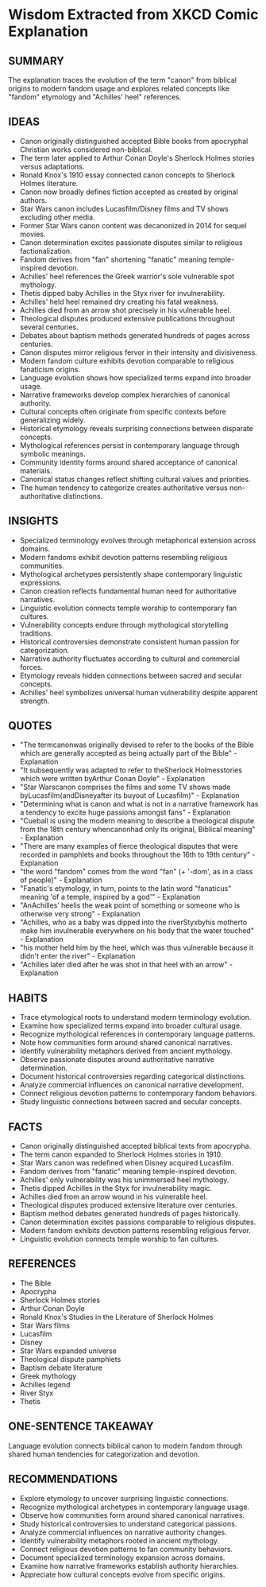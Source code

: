 # Wisdom Extracted from XKCD Comic Explanation

## SUMMARY

The explanation traces the evolution of the term "canon" from biblical origins to modern fandom usage and explores
related concepts like "fandom" etymology and "Achilles' heel" references.

## IDEAS

- Canon originally distinguished accepted Bible books from apocryphal Christian works considered non-biblical.
- The term later applied to Arthur Conan Doyle's Sherlock Holmes stories versus adaptations.
- Ronald Knox's 1910 essay connected canon concepts to Sherlock Holmes literature.
- Canon now broadly defines fiction accepted as created by original authors.
- Star Wars canon includes Lucasfilm/Disney films and TV shows excluding other media.
- Former Star Wars canon content was decanonized in 2014 for sequel movies.
- Canon determination excites passionate disputes similar to religious factionalization.
- Fandom derives from "fan" shortening "fanatic" meaning temple-inspired devotion.
- Achilles' heel references the Greek warrior's sole vulnerable spot mythology.
- Thetis dipped baby Achilles in the Styx river for invulnerability.
- Achilles' held heel remained dry creating his fatal weakness.
- Achilles died from an arrow shot precisely in his vulnerable heel.
- Theological disputes produced extensive publications throughout several centuries.
- Debates about baptism methods generated hundreds of pages across centuries.
- Canon disputes mirror religious fervor in their intensity and divisiveness.
- Modern fandom culture exhibits devotion comparable to religious fanaticism origins.
- Language evolution shows how specialized terms expand into broader usage.
- Narrative frameworks develop complex hierarchies of canonical authority.
- Cultural concepts often originate from specific contexts before generalizing widely.
- Historical etymology reveals surprising connections between disparate concepts.
- Mythological references persist in contemporary language through symbolic meanings.
- Community identity forms around shared acceptance of canonical materials.
- Canonical status changes reflect shifting cultural values and priorities.
- The human tendency to categorize creates authoritative versus non-authoritative distinctions.

## INSIGHTS

- Specialized terminology evolves through metaphorical extension across domains.
- Modern fandoms exhibit devotion patterns resembling religious communities.
- Mythological archetypes persistently shape contemporary linguistic expressions.
- Canon creation reflects fundamental human need for authoritative narratives.
- Linguistic evolution connects temple worship to contemporary fan cultures.
- Vulnerability concepts endure through mythological storytelling traditions.
- Historical controversies demonstrate consistent human passion for categorization.
- Narrative authority fluctuates according to cultural and commercial forces.
- Etymology reveals hidden connections between sacred and secular concepts.
- Achilles' heel symbolizes universal human vulnerability despite apparent strength.

## QUOTES

- "The termcanonwas originally devised to refer to the books of the Bible which are generally accepted as being actually
  part of the Bible" - Explanation
- "It subsequently was adapted to refer to theSherlock Holmesstories which were written byArthur Conan Doyle" -
  Explanation
- "Star Warscanon comprises the films and some TV shows made byLucasfilm(andDisneyafter its buyout of Lucasfilm)" -
  Explanation
- "Determining what is canon and what is not in a narrative framework has a tendency to excite huge passions amongst
  fans" - Explanation
- "Cueball is using the modern meaning to describe a theological dispute from the 18th century whencanonhad only its
  original, Biblical meaning" - Explanation
- "There are many examples of fierce theological disputes that were recorded in pamphlets and books throughout the 16th
  to 19th century" - Explanation
- "the word "fandom" comes from the word "fan" (+ '-dom', as in a class of people)" - Explanation
- "Fanatic's etymology, in turn, points to the latin word "fanaticus" meaning 'of a temple, inspired by a god'" -
  Explanation
- "AnAchilles’ heelis the weak point of something or someone who is otherwise very strong" - Explanation
- "Achilles, who as a baby was dipped into the riverStyxbyhis motherto make him invulnerable everywhere on his body that
  the water touched" - Explanation
- "his mother held him by the heel, which was thus vulnerable because it didn't enter the river" - Explanation
- "Achilles later died after he was shot in that heel with an arrow" - Explanation

## HABITS

- Trace etymological roots to understand modern terminology evolution.
- Examine how specialized terms expand into broader cultural usage.
- Recognize mythological references in contemporary language patterns.
- Note how communities form around shared canonical narratives.
- Identify vulnerability metaphors derived from ancient mythology.
- Observe passionate disputes around authoritative narrative determination.
- Document historical controversies regarding categorical distinctions.
- Analyze commercial influences on canonical narrative development.
- Connect religious devotion patterns to contemporary fandom behaviors.
- Study linguistic connections between sacred and secular concepts.

## FACTS

- Canon originally distinguished accepted biblical texts from apocrypha.
- The term canon expanded to Sherlock Holmes stories in 1910.
- Star Wars canon was redefined when Disney acquired Lucasfilm.
- Fandom derives from "fanatic" meaning temple-inspired devotion.
- Achilles' only vulnerability was his unimmersed heel mythology.
- Thetis dipped Achilles in the Styx for invulnerability magic.
- Achilles died from an arrow wound in his vulnerable heel.
- Theological disputes produced extensive literature over centuries.
- Baptism method debates generated hundreds of pages historically.
- Canon determination excites passions comparable to religious disputes.
- Modern fandom exhibits devotion patterns resembling religious fervor.
- Linguistic evolution connects temple worship to fan cultures.

## REFERENCES

- The Bible
- Apocrypha
- Sherlock Holmes stories
- Arthur Conan Doyle
- Ronald Knox's Studies in the Literature of Sherlock Holmes
- Star Wars films
- Lucasfilm
- Disney
- Star Wars expanded universe
- Theological dispute pamphlets
- Baptism debate literature
- Greek mythology
- Achilles legend
- River Styx
- Thetis

## ONE-SENTENCE TAKEAWAY

Language evolution connects biblical canon to modern fandom through shared human tendencies for categorization and
devotion.

## RECOMMENDATIONS

- Explore etymology to uncover surprising linguistic connections.
- Recognize mythological archetypes in contemporary language usage.
- Observe how communities form around shared canonical narratives.
- Study historical controversies to understand categorical passions.
- Analyze commercial influences on narrative authority changes.
- Identify vulnerability metaphors rooted in ancient mythology.
- Connect religious devotion patterns to fan community behaviors.
- Document specialized terminology expansion across domains.
- Examine how narrative frameworks establish authority hierarchies.
- Appreciate how cultural concepts evolve from specific origins.
